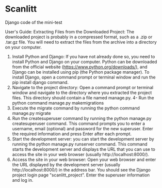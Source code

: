 # Scanlitt
Django code of the mini-test

User's Guide:
Extracting Files from the Downloaded Project: The downloaded project is probably in a compressed format, such as a .zip or .tar.gz file. You will need to extract the files from the archive into a directory on your computer.
1.	Install Python and Django: If you have not already done so, you need to install Python and Django on your computer. Python can be downloaded from the official website (https://www.python.org/downloads/), and Django can be installed using pip (the Python package manager). To install Django, open a command prompt or terminal window and run the pip install django command.
2.	Navigate to the project directory: Open a command prompt or terminal window and navigate to the directory where you extracted the project files. This directory should contain a file named manage.py.
4- Run the python command manage.py makemigrations
3.	Execute the migrate command by running the python command manage.py migrate
4.	Run the createsuperuser command by running the python manage.py createsuperuser command. This command prompts you to enter a username, email (optional) and password for the new superuser. Enter the required information and press Enter after each prompt.
5.	Start the development server: you can start the development server by running the python manage.py runserver command. This command starts the development server and displays the URL that you can use to access the site in your web browser (usually http://localhost:8000/).
6.	Access the site in your web browser: Open your web browser and enter the URL displayed by the development server (usually http://localhost:8000/) in the address bar. You should see the Django project login page "scanlitt_project". Enter the superuser information and log in.

